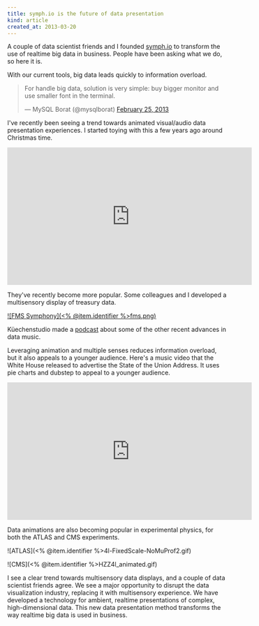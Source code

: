 ```yaml
---
title: symph.io is the future of data presentation
kind: article
created_at: 2013-03-20
---
```

A couple of data scientist friends and I founded [symph.io](http://symph.io)
to transform the use of realtime big data in business. People have been asking
what we do, so here it is.

With our current tools, big data leads quickly to information overload.

<blockquote class="twitter-tweet"><p>For handle big data, solution is very simple: buy bigger monitor and use smaller font in the terminal.</p>&mdash; MySQL Borat (@mysqlborat) <a href="https://twitter.com/mysqlborat/status/306078371182428161">February 25, 2013</a></blockquote>
<script async src="//platform.twitter.com/widgets.js" charset="utf-8"></script>

I've recently been seeing a trend towards animated visual/audio data presentation
experiences. I started toying with this a few years ago around Christmas time.

<iframe width="560" height="315" src="http://www.youtube.com/embed/rLZDvXPIDa0" frameborder="0" allowfullscreen></iframe>

They've recently become more popular. Some colleagues and I developed a
multisensory display of treasury data.

[![FMS Symphony](<% @item.identifier %>fms.png)](http://fms.csvsoundsystem.com)

Küechenstudio made a [podcast](http://www.kuechenstud.io/datenschau/podcast/ds008/)
about some of the other recent advances in data music.

Leveraging animation and multiple senses reduces information overload,
but it also appeals to a younger audience. Here's a music video that the White
House released to advertise the State of the Union Address. It uses pie charts
and dubstep to appeal to a younger audience.

<iframe width="560" height="315" src="http://www.youtube.com/embed/i85haOoK5os" frameborder="0" allowfullscreen></iframe>

Data animations are also becoming popular in experimental physics, for both the
ATLAS and CMS experiments.

<!-- https://twiki.cern.ch/twiki/pub/AtlasPublic/HiggsPublicResults//4l-FixedScale-NoMuProf2.gif -->
![ATLAS](<% @item.identifier %>4l-FixedScale-NoMuProf2.gif)

<!-- https://twiki.cern.ch/twiki/pub/CMSPublic/Hig13002TWiki/HZZ4l_animated.gif -->
![CMS](<% @item.identifier %>HZZ4l_animated.gif)

I see a clear trend towards multisensory data displays, and a couple of data
scientist friends agree. We see a major opportunity to disrupt the data
visualization industry, replacing it with multisensory experience.
We have developed a technology for ambient, realtime presentations of complex,
high-dimensional data. This new data presentation method transforms the way
realtime big data is used in business.

